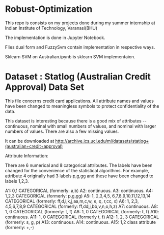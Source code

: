 # Robust-Optimization
This repo is consists on my projects done during my summer internship at Indian Institute of Technology, Varanasi(BHU)

The implementation is done in Jupyter Notebook.

Flies dual form and FuzzySvm contain implementation in respective ways.

Sklearn SVM on Australian.ipynb is sklearn SVM implementaion.

# Dataset : Statlog (Australian Credit Approval) Data Set

This file concerns credit card applications. All attribute names and values have been changed to meaningless symbols to protect confidentiality of the data.

This dataset is interesting because there is a good mix of attributes -- continuous, nominal with small numbers of values, and nominal with larger numbers of values. There are also a few missing values.

It can be downloaded at http://archive.ics.uci.edu/ml/datasets/statlog+(australian+credit+approval)

Attribute Information:

There are 6 numerical and 8 categorical attributes. The labels have been changed for the convenience of the statistical algorithms. For example, attribute 4 originally had 3 labels p,g,gg and these have been changed to labels 1,2,3.

A1: 0,1 CATEGORICAL (formerly: a,b) A2: continuous. A3: continuous. A4: 1,2,3 CATEGORICAL (formerly: p,g,gg) A5: 1, 2,3,4,5, 6,7,8,9,10,11,12,13,14 CATEGORICAL (formerly: ff,d,i,k,j,aa,m,c,w, e, q, r,cc, x) A6: 1, 2,3, 4,5,6,7,8,9 CATEGORICAL (formerly: ff,dd,j,bb,v,n,o,h,z) A7: continuous. A8: 1, 0 CATEGORICAL (formerly: t, f) A9: 1, 0	CATEGORICAL (formerly: t, f) A10: continuous. A11: 1, 0	CATEGORICAL (formerly t, f) A12: 1, 2, 3 CATEGORICAL (formerly: s, g, p) A13: continuous. A14: continuous. A15: 1,2 class attribute (formerly: +,-)


